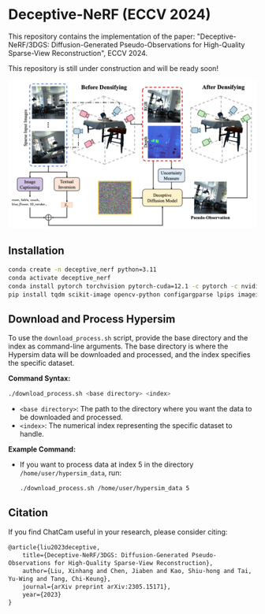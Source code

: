 # Deceptive-NeRF (ECCV 2024)
This repository contains the implementation of the paper: "Deceptive-NeRF/3DGS: Diffusion-Generated Pseudo-Observations for High-Quality Sparse-View Reconstruction", ECCV 2024.

This repository is still under construction and will be ready soon!

<div>
<img src="imgs/pipeline.png"/>
</div>




## Installation
```bash
conda create -n deceptive_nerf python=3.11 
conda activate deceptive_nerf
conda install pytorch torchvision pytorch-cuda=12.1 -c pytorch -c nvidia  
pip install tqdm scikit-image opencv-python configargparse lpips imageio-ffmpeg kornia lpips tensorboard
```

## Download and Process Hypersim
To use the `download_process.sh` script, provide the base directory and the index as command-line arguments. The base directory is where the Hypersim data will be downloaded and processed, and the index specifies the specific dataset.

**Command Syntax:**
```bash
./download_process.sh <base directory> <index>
```

- `<base directory>`: The path to the directory where you want the data to be downloaded and processed.
- `<index>`: The numerical index representing the specific dataset to handle.

**Example Command:**
- If you want to process data at index 5 in the directory `/home/user/hypersim_data`, run:
  ```bash
  ./download_process.sh /home/user/hypersim_data 5
  ```

## Citation
If you find ChatCam useful in your research, please consider citing:
```
@article{liu2023deceptive,
    title={Deceptive-NeRF/3DGS: Diffusion-Generated Pseudo-Observations for High-Quality Sparse-View Reconstruction},
    author={Liu, Xinhang and Chen, Jiaben and Kao, Shiu-hong and Tai, Yu-Wing and Tang, Chi-Keung},
    journal={arXiv preprint arXiv:2305.15171},
    year={2023}
}
```